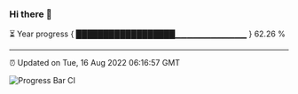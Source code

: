 ### Hi there 👋

⏳ Year progress { ██████████████████▁▁▁▁▁▁▁▁▁▁▁▁ } 62.26 %

---

⏰ Updated on Tue, 16 Aug 2022 06:16:57 GMT

![Progress Bar CI](https://github.com/liununu/liununu/workflows/Progress%20Bar%20CI/badge.svg)
